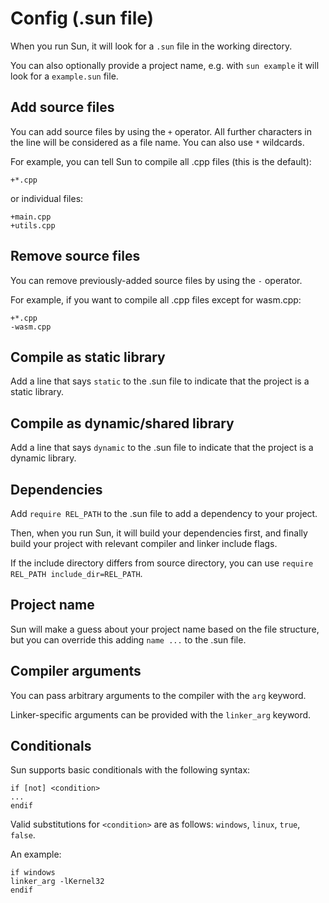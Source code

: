 # Config (.sun file)

When you run Sun, it will look for a `.sun` file in the working directory.

You can also optionally provide a project name, e.g. with `sun example` it will look for a `example.sun` file.

## Add source files

You can add source files by using the `+` operator. All further characters in the line will be considered as a file name. You can also use `*` wildcards.

For example, you can tell Sun to compile all .cpp files (this is the default):

```
+*.cpp
```

or individual files:

```
+main.cpp
+utils.cpp
```

## Remove source files

You can remove previously-added source files by using the `-` operator.

For example, if you want to compile all .cpp files except for wasm.cpp:

```
+*.cpp
-wasm.cpp
```

## Compile as static library

Add a line that says `static` to the .sun file to indicate that the project is a static library.

## Compile as dynamic/shared library

Add a line that says `dynamic` to the .sun file to indicate that the project is a dynamic library.

## Dependencies

Add `require REL_PATH` to the .sun file to add a dependency to your project.

Then, when you run Sun, it will build your dependencies first, and finally build your project with relevant compiler and linker include flags.

If the include directory differs from source directory, you can use `require REL_PATH include_dir=REL_PATH`.

## Project name

Sun will make a guess about your project name based on the file structure, but you can override this adding `name ...` to the .sun file.

## Compiler arguments

You can pass arbitrary arguments to the compiler with the `arg` keyword.

Linker-specific arguments can be provided with the `linker_arg` keyword.

## Conditionals

Sun supports basic conditionals with the following syntax:

```
if [not] <condition>
...
endif
```

Valid substitutions for `<condition>` are as follows: `windows`, `linux`, `true`, `false`.

An example:

```
if windows
linker_arg -lKernel32
endif
```
